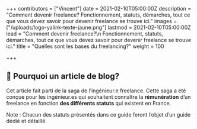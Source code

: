 +++
contributors = ["Vincent"]
date = 2021-02-10T05:00:00Z
description = "Comment devenir freelance? Fonctionnement, statuts, démarches, tout ce que vous devez savoir pour devenir freelance se trouve ici."
images = ["/uploads/logo-yalink-texte-jaune.png"]
lastmod = 2021-02-10T05:00:00Z
lead = "Comment devenir freelance?\n Fonctionnement, statuts, démarches, tout ce que vous devez savoir pour devenir freelance se trouve ici."
title = "Quelles sont les bases du freelancing?"
weight = 100

+++

## 🌱 Pourquoi un article de blog?

Cet article fait parti de la saga de l’ingénieur.e freelance. Cette saga a été conçue pour les ingénieur.es qui souhaitent connaître la **rémunération** d’un freelance en fonction **des différents statuts** qui existent en France.

Note : Chacun des statuts présentés dans ce guide feront l’objet d’un guide dédié et détaillé.
